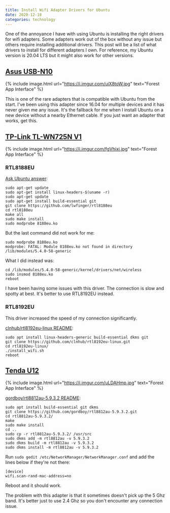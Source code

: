 ```yaml
---
title: Install Wifi Adapter Drivers for Ubuntu
date: 2020-12-18
categories: technology
---
```


One of the annoyance I have with using Ubuntu is installing the right drivers for wifi adapters. Some adapters work out of the box without any issue but others require installing additional drivers. This post will be a list of what drivers to install for different adapters I own. For reference, my Ubuntu version is 20.04 LTS but it might also work for other versions.

<!--more-->

## [Asus USB-N10](https://www.asus.com/us/Networking/USBN10/)

{% include image.html url="https://i.imgur.com/uiX8toW.jpg" text="Forest App Interface" %}

This is one of the rare adapters that is compatible with Ubuntu from the start. I've been using this adapter since 16.04 for multiple devices and it has never given me any issue. It's the fallback for me when I install Ubuntu on a new device without a nearby Ethernet cable. If you just want an adapter that works, get this.

## [TP-Link TL-WN725N V1](https://www.tp-link.com/us/home-networking/usb-adapter/tl-wn725n/)

{% include image.html url="https://i.imgur.com/fgVhixi.jpg" text="Forest App Interface" %}

### RTL8188EU

[Ask Ubuntu answer](https://askubuntu.com/questions/678134/how-to-install-tp-link-wn725n-wifi-usb-adapter-on-ubuntu-ubuntu-14-04-3-lts):

```shell
sudo apt-get update
sudo apt-get install linux-headers-$(uname -r)
sudo apt-get update
sudo apt-get install build-essential git
git clone https://github.com/lwfinger/rtl8188eu
cd rtl8188eu
make all
sudo make install
sudo modprobe 8188eu.ko
```

But the last command did not work for me:

```shell
sudo modprobe 8188eu.ko
modprobe: FATAL: Module 8188eu.ko not found in directory /lib/modules/5.4.0-58-generic
```

What I did instead was:

```shell
cd /lib/modules/5.4.0-58-generic/kernel/drivers/net/wireless
sudo insmod 8188eu.ko
reboot
```

I have been having some issues with this driver. The connection is slow and spotty at best. It's better to use RTL8192EU instead.

### RTL8192EU

This driver increased the speed of my connection significantly.

[ clnhub/rtl8192eu-linux README](https://github.com/clnhub/rtl8192eu-linux):

```shell
sudo apt install linux-headers-generic build-essential dkms git
git clone https://github.com/clnhub/rtl8192eu-linux.git
cd rtl8192eu-linux/
./install_wifi.sh
reboot
```

## [Tenda U12](https://www.tendacn.com/us/product/u12.html)

{% include image.html url="https://i.imgur.com/uLDAHmp.jpg" text="Forest App Interface" %}

[ gordboy/rtl8812au-5.9.3.2 README](https://github.com/gordboy/rtl8812au-5.9.3.2):

```shell
sudo apt install build-essential git dkms
git clone https://github.com/gordboy/rtl8812au-5.9.3.2.git
cd rtl8812au-5.9.3.2/
make
sudo make install
cd ..
sudo cp -r rtl8812au-5.9.3.2/ /usr/src
sudo dkms add -m rtl8812au -v 5.9.3.2
sudo dkms build -m rtl8812au -v 5.9.3.2
sudo dkms install -m rtl8812au -v 5.9.3.2
```

Run `sudo gedit /etc/NetworkManager/NetworkManager.conf` and add the lines below if they're not there:

```shell
[device]
wifi.scan-rand-mac-address=no
```

Reboot and it should work.

The problem with this adapter is that it sometimes doesn't pick up the 5 Ghz band. It's better just to use 2.4 Ghz so you don't encounter any connection issue.